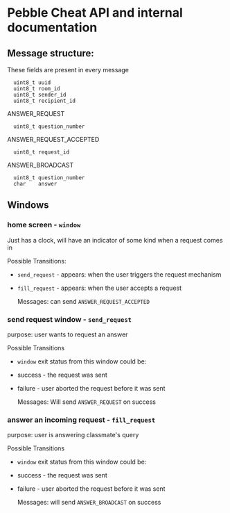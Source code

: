 # Pebble Cheat API and internal documentation

## Message structure:
  These fields are present in every message
  
      uint8_t uuid
      uint8_t room_id
      uint8_t sender_id
      uint8_t recipient_id

  ANSWER_REQUEST
  
      uint8_t question_number
      
  ANSWER_REQUEST_ACCEPTED
  
      uint8_t request_id
      
  ANSWER_BROADCAST
  
      uint8_t question_number
      char    answer


## Windows

### home screen - `window`
Just has a clock, will have an indicator of some kind when a request comes in
  
Possible Transitions:
- `send_request` - appears: when the user triggers the request mechanism
- `fill_request` - appears: when the user accepts a request

  Messages:
    can send `ANSWER_REQUEST_ACCEPTED`

### send request window - `send_request`
purpose: user wants to request an answer

Possible Transitions
  
- `window`
exit status from this window could be:
- success - the request was sent
- failure - user aborted the request before it was sent

  Messages:
    Will send `ANSWER_REQUEST` on success

### answer an incoming request - `fill_request`
purpose: user is answering classmate's query

Possible Transitions
- `window`
exit status from this window could be:
- success - the request was sent
- failure - user aborted the request before it was sent

  Messages:
    will send `ANSWER_BROADCAST` on success
